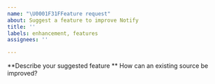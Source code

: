 ```yaml
---
name: "\U0001F31FFeature request"
about: Suggest a feature to improve Notify
title: ''
labels: enhancement, features
assignees: ''

---
```


**Describe your suggested feature **
How can an existing source be improved?
